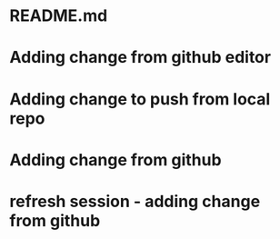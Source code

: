# README.md #
# Adding change from github editor
# Adding change to push from local repo
# Adding change from github
#
# refresh session - adding change from github
